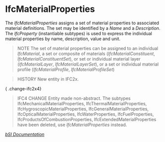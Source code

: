 IfcMaterialProperties
=====================
The _IfcMaterialProperties_ assigns a set of material properties to associated
material definitions. The set may be identified by a _Name_ and a
_Description_. The _IfcProperty_ (instantiable subtypes) is used to express
the individual material properties by name, description, value and unit.  
  
> NOTE  The set of material properties can be assigned to an individual
> _IfcMaterial_, a set or composite of materials (_IfcMaterialConstituent_,
> _IfcMaterialConstituentSet_), or set or individual material layer
> (_IfcMaterialLayer_, _IfcMaterialLayerSet_), or a set or individual material
> profile (_IfcMaterialProfile_, _IfcMaterialProfileSet_)  
  
> HISTORY  New entity in IFC2x.  
  
{ .change-ifc2x4}  
> IFC4 CHANGE  Entity made non-abstract. The subtypes
> IfcMechanicalMaterialProperties, IfcThermalMaterialProperties,
> IfcHygroscopicMaterialProperties, IfcGeneralMaterialProperties,
> IfcOpticalMaterialProperties, IfcWaterProperties, IfcFuelProperties,
> IfcProductsOfCombustionProperties, IfcExtendedMaterialProperties have been
> deleted, use _IfcMaterialProperties_ instead.  
  
  
[ _bSI
Documentation_](https://standards.buildingsmart.org/IFC/DEV/IFC4_2/FINAL/HTML/schema/ifcmaterialresource/lexical/ifcmaterialproperties.htm)


